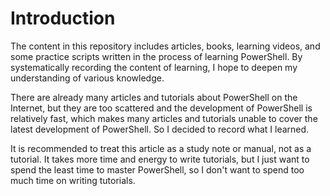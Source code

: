 # Introduction
The content in this repository includes articles, books, learning videos, and some practice scripts written in the process of learning PowerShell. By systematically recording the content of learning, I hope to deepen my understanding of various knowledge.

There are already many articles and tutorials about PowerShell on the Internet, but they are too scattered and the development of PowerShell is relatively fast, which makes many articles and tutorials unable to cover the latest development of PowerShell. So I decided to record what I learned.

It is recommended to treat this article as a study note or manual, not as a tutorial. It takes more time and energy to write tutorials, but I just want to spend the least time to master PowerShell, so I don't want to spend too much time on writing tutorials.
